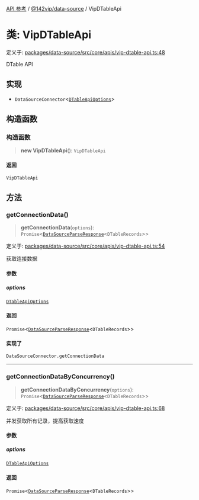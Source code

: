 [API 参考](../wiki/Home) / [@142vip/data-source](../wiki/@142vip.data-source) / VipDTableApi

# 类: VipDTableApi

定义于: [packages/data-source/src/core/apis/vip-dtable-api.ts:48](https://github.com/142vip/core-x/blob/5281e59d2cdd2de59e1ea761d17ed7fe118d1e60/packages/data-source/src/core/apis/vip-dtable-api.ts#L48)

DTable API

## 实现

* `DataSourceConnector`<[`DTableApiOptions`](../wiki/@142vip.data-source.%E6%8E%A5%E5%8F%A3.DTableApiOptions)>

## 构造函数

### 构造函数

> **new VipDTableApi**(): `VipDTableApi`

#### 返回

`VipDTableApi`

## 方法

### getConnectionData()

> **getConnectionData**(`options`): `Promise`<[`DataSourceParseResponse`](../wiki/@142vip.data-source.%E6%8E%A5%E5%8F%A3.DataSourceParseResponse)<`DTableRecords`>>

定义于: [packages/data-source/src/core/apis/vip-dtable-api.ts:54](https://github.com/142vip/core-x/blob/5281e59d2cdd2de59e1ea761d17ed7fe118d1e60/packages/data-source/src/core/apis/vip-dtable-api.ts#L54)

获取连接数据

#### 参数

##### options

[`DTableApiOptions`](../wiki/@142vip.data-source.%E6%8E%A5%E5%8F%A3.DTableApiOptions)

#### 返回

`Promise`<[`DataSourceParseResponse`](../wiki/@142vip.data-source.%E6%8E%A5%E5%8F%A3.DataSourceParseResponse)<`DTableRecords`>>

#### 实现了

`DataSourceConnector.getConnectionData`

***

### getConnectionDataByConcurrency()

> **getConnectionDataByConcurrency**(`options`): `Promise`<[`DataSourceParseResponse`](../wiki/@142vip.data-source.%E6%8E%A5%E5%8F%A3.DataSourceParseResponse)<`DTableRecords`>>

定义于: [packages/data-source/src/core/apis/vip-dtable-api.ts:68](https://github.com/142vip/core-x/blob/5281e59d2cdd2de59e1ea761d17ed7fe118d1e60/packages/data-source/src/core/apis/vip-dtable-api.ts#L68)

并发获取所有记录，提高获取速度

#### 参数

##### options

[`DTableApiOptions`](../wiki/@142vip.data-source.%E6%8E%A5%E5%8F%A3.DTableApiOptions)

#### 返回

`Promise`<[`DataSourceParseResponse`](../wiki/@142vip.data-source.%E6%8E%A5%E5%8F%A3.DataSourceParseResponse)<`DTableRecords`>>
